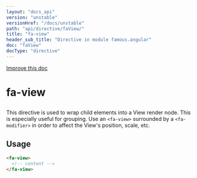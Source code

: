 ```yaml
---
layout: "docs_api"
version: "unstable"
versionHref: "/docs/unstable"
path: "api/directive/faView/"
title: "fa-view"
header_sub_title: "Directive in module famous.angular"
doc: "faView"
docType: "directive"
---
```


<div class="improve-docs">
  <a href='https://github.com/Famous/famous-angular/edit/master/src/scripts/directives/fa-view.js#L1'>
    Improve this doc
  </a>
</div>




<h1 class="api-title">

  fa-view



</h1>





This directive is used to wrap child elements into a View render node.  This is especially useful for grouping.
Use an `<fa-view>` surrounded by a `<fa-modifier>` in order to affect the View's position, scale, etc.








  
<h2 id="usage">Usage</h2>
  
```html
<fa-view>
  <!-- content -->
</fa-view>
```
  
  

  





